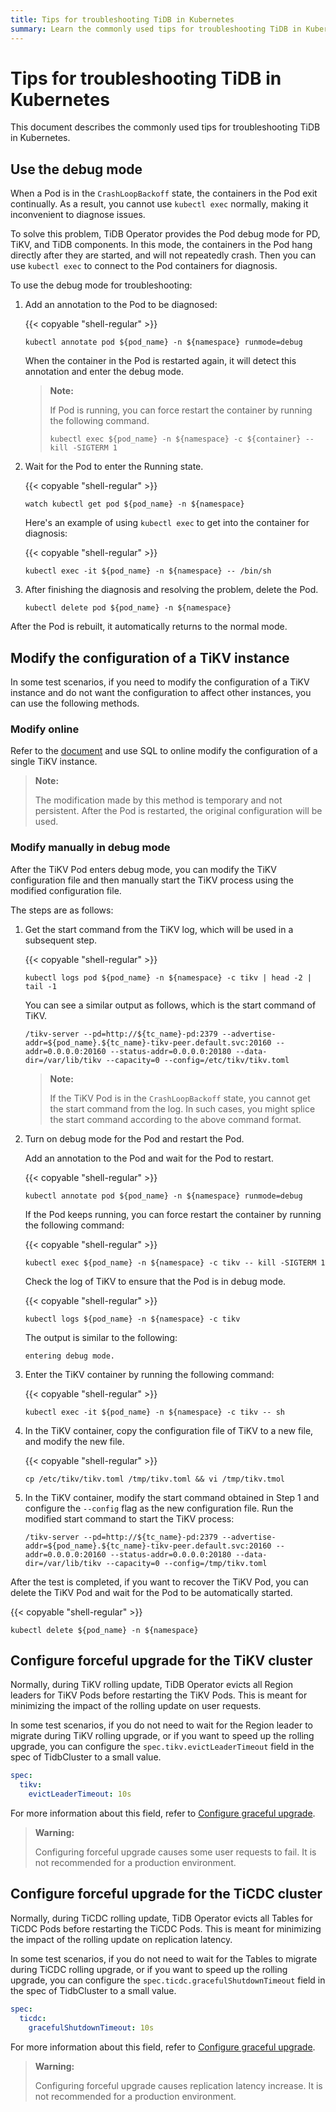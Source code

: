 ```yaml
---
title: Tips for troubleshooting TiDB in Kubernetes
summary: Learn the commonly used tips for troubleshooting TiDB in Kubernetes.
---
```


# Tips for troubleshooting TiDB in Kubernetes

This document describes the commonly used tips for troubleshooting TiDB in Kubernetes.

## Use the debug mode

When a Pod is in the `CrashLoopBackoff` state, the containers in the Pod exit continually. As a result, you cannot use `kubectl exec` normally, making it inconvenient to diagnose issues.

To solve this problem, TiDB Operator provides the Pod debug mode for PD, TiKV, and TiDB components. In this mode, the containers in the Pod hang directly after they are started, and will not repeatedly crash. Then you can use `kubectl exec` to connect to the Pod containers for diagnosis.

To use the debug mode for troubleshooting:

1. Add an annotation to the Pod to be diagnosed:

    {{< copyable "shell-regular" >}}

    ```shell
    kubectl annotate pod ${pod_name} -n ${namespace} runmode=debug
    ```

    When the container in the Pod is restarted again, it will detect this annotation and enter the debug mode.

    > **Note:**
    >
    > If Pod is running, you can force restart the container by running the following command.
    >
    > ```shell
    > kubectl exec ${pod_name} -n ${namespace} -c ${container} -- kill -SIGTERM 1
    > ```

2. Wait for the Pod to enter the Running state.

    {{< copyable "shell-regular" >}}

    ```shell
    watch kubectl get pod ${pod_name} -n ${namespace}
    ```

    Here's an example of using `kubectl exec` to get into the container for diagnosis:

    {{< copyable "shell-regular" >}}

    ```shell
    kubectl exec -it ${pod_name} -n ${namespace} -- /bin/sh
    ```

3. After finishing the diagnosis and resolving the problem, delete the Pod.

    ```shell
    kubectl delete pod ${pod_name} -n ${namespace}
    ```

After the Pod is rebuilt, it automatically returns to the normal mode.

## Modify the configuration of a TiKV instance

In some test scenarios, if you need to modify the configuration of a TiKV instance and do not want the configuration to affect other instances, you can use the following methods.

### Modify online

Refer to the [document](https://docs.pingcap.com/tidb/stable/dynamic-config#modify-tikv-configuration-online) and use SQL to online modify the configuration of a single TiKV instance.

> **Note:**
>
> The modification made by this method is temporary and not persistent. After the Pod is restarted, the original configuration will be used.

### Modify manually in debug mode

After the TiKV Pod enters debug mode, you can modify the TiKV configuration file and then manually start the TiKV process using the modified configuration file.

The steps are as follows:

1. Get the start command from the TiKV log, which will be used in a subsequent step.

    {{< copyable "shell-regular" >}}

    ```shell
    kubectl logs pod ${pod_name} -n ${namespace} -c tikv | head -2 | tail -1
    ```

    You can see a similar output as follows, which is the start command of TiKV.

    ```shell
    /tikv-server --pd=http://${tc_name}-pd:2379 --advertise-addr=${pod_name}.${tc_name}-tikv-peer.default.svc:20160 --addr=0.0.0.0:20160 --status-addr=0.0.0.0:20180 --data-dir=/var/lib/tikv --capacity=0 --config=/etc/tikv/tikv.toml
    ```

    > **Note:**
    >
    > If the TiKV Pod is in the `CrashLoopBackoff` state, you cannot get the start command from the log. In such cases, you might splice the start command according to the above command format.

2. Turn on debug mode for the Pod and restart the Pod.

    Add an annotation to the Pod and wait for the Pod to restart.

    {{< copyable "shell-regular" >}}

    ```shell
    kubectl annotate pod ${pod_name} -n ${namespace} runmode=debug
    ```

    If the Pod keeps running, you can force restart the container by running the following command:

    {{< copyable "shell-regular" >}}

    ```shell
    kubectl exec ${pod_name} -n ${namespace} -c tikv -- kill -SIGTERM 1
    ```

    Check the log of TiKV to ensure that the Pod is in debug mode.

    {{< copyable "shell-regular" >}}

    ```shell
    kubectl logs ${pod_name} -n ${namespace} -c tikv
    ```

    The output is similar to the following:

    ```
    entering debug mode.
    ```

3. Enter the TiKV container by running the following command:

    {{< copyable "shell-regular" >}}

    ```shell
    kubectl exec -it ${pod_name} -n ${namespace} -c tikv -- sh
    ```

4. In the TiKV container, copy the configuration file of TiKV to a new file, and modify the new file.

    {{< copyable "shell-regular" >}}

    ```shell
    cp /etc/tikv/tikv.toml /tmp/tikv.toml && vi /tmp/tikv.tmol
    ```

5. In the TiKV container, modify the start command obtained in Step 1 and configure the `--config` flag as the new configuration file. Run the modified start command to start the TiKV process:

    ```shell
    /tikv-server --pd=http://${tc_name}-pd:2379 --advertise-addr=${pod_name}.${tc_name}-tikv-peer.default.svc:20160 --addr=0.0.0.0:20160 --status-addr=0.0.0.0:20180 --data-dir=/var/lib/tikv --capacity=0 --config=/tmp/tikv.toml
    ```

After the test is completed, if you want to recover the TiKV Pod, you can delete the TiKV Pod and wait for the Pod to be automatically started.

{{< copyable "shell-regular" >}}

```shell
kubectl delete ${pod_name} -n ${namespace}
```

## Configure forceful upgrade for the TiKV cluster

Normally, during TiKV rolling update, TiDB Operator evicts all Region leaders for TiKV Pods before restarting the TiKV Pods. This is meant for minimizing the impact of the rolling update on user requests.

In some test scenarios, if you do not need to wait for the Region leader to migrate during TiKV rolling upgrade, or if you want to speed up the rolling upgrade, you can configure the `spec.tikv.evictLeaderTimeout` field in the spec of TidbCluster to a small value.

```yaml
spec:
  tikv:
    evictLeaderTimeout: 10s
```

For more information about this field, refer to [Configure graceful upgrade](configure-a-tidb-cluster.md#configure-graceful-upgrade-for-tikv-cluster).

> **Warning:**
>
> Configuring forceful upgrade causes some user requests to fail. It is not recommended for a production environment.

## Configure forceful upgrade for the TiCDC cluster

Normally, during TiCDC rolling update, TiDB Operator evicts all Tables for TiCDC Pods before restarting the TiCDC Pods. This is meant for minimizing the impact of the rolling update on replication latency.

In some test scenarios, if you do not need to wait for the Tables to migrate during TiCDC rolling upgrade, or if you want to speed up the rolling upgrade, you can configure the `spec.ticdc.gracefulShutdownTimeout` field in the spec of TidbCluster to a small value.

```yaml
spec:
  ticdc:
    gracefulShutdownTimeout: 10s
```

For more information about this field, refer to [Configure graceful upgrade](configure-a-tidb-cluster.md#configure-graceful-upgrade-for-ticdc-cluster).

> **Warning:**
>
> Configuring forceful upgrade causes replication latency increase. It is not recommended for a production environment.
